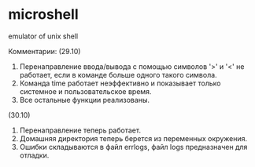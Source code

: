 # microshell
emulator of unix shell

Комментарии: (29.10)
1. Перенаправление ввода/вывода с помощью символов '>' и '<' не работает, если в команде больше одного такого символа.
2. Команда time работает неэффективно и показывает только системное и пользовательское время.
3. Все остальные функции реализованы.

(30.10)
1. Перенаправление теперь работает.
2. Домашняя директория теперь берется из переменных окружения.
3. Ошибки складываются в файл errlogs, файл logs предназначен для отладки.

